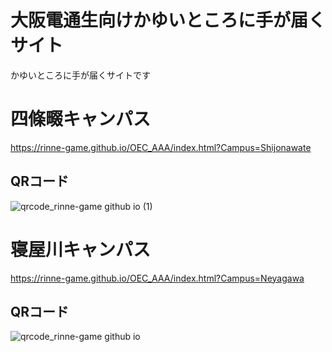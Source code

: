 # 大阪電通生向けかゆいところに手が届くサイト
かゆいところに手が届くサイトです
# 四條畷キャンパス
https://rinne-game.github.io/OEC_AAA/index.html?Campus=Shijonawate
## QRコード
![qrcode_rinne-game github io (1)](https://github.com/user-attachments/assets/3cec4d5d-b1c5-460d-bb42-21ec8d719812)
# 寝屋川キャンパス
https://rinne-game.github.io/OEC_AAA/index.html?Campus=Neyagawa
## QRコード
![qrcode_rinne-game github io](https://github.com/user-attachments/assets/9072fd90-ec5f-4c59-8891-8df43d29421c)
